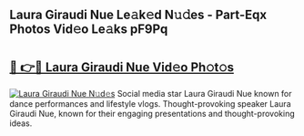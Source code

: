 ## Laura Giraudi Nue Le𝚊k𝚎d N𝚞𝚍es - Part-Eqx Photos Vid𝚎o Le𝚊ks pF9Pq

# <h2><a href="http://fb0jaoq.evod.top/?m=Laura+Giraudi+Nue">🔗 👉🔴 Laura Giraudi Nue Vid𝚎o Ph𝚘t𝚘s</a></h2>

[![Laura Giraudi Nue N𝚞d𝚎s](https://i.imgur.com/8V9OHl7.gif)](http://fb0jaoq.evod.top/?m=Laura+Giraudi+Nue)
Social media star Laura Giraudi Nue known for dance performances and lifestyle vlogs. Thought-provoking speaker Laura Giraudi Nue, known for their engaging presentations and thought-provoking ideas. 
